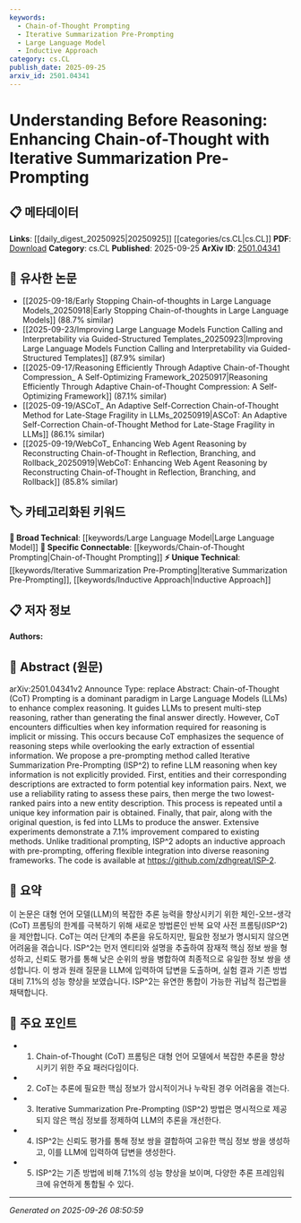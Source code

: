 ```yaml
---
keywords:
  - Chain-of-Thought Prompting
  - Iterative Summarization Pre-Prompting
  - Large Language Model
  - Inductive Approach
category: cs.CL
publish_date: 2025-09-25
arxiv_id: 2501.04341
---
```


<!-- KEYWORD_LINKING_METADATA:
{
  "processed_timestamp": "2025-09-26T08:50:59.373208",
  "vocabulary_version": "1.0",
  "selected_keywords": [
    "Chain-of-Thought Prompting",
    "Iterative Summarization Pre-Prompting",
    "Large Language Model",
    "Inductive Approach"
  ],
  "rejected_keywords": [],
  "similarity_scores": {
    "Chain-of-Thought Prompting": 0.82,
    "Iterative Summarization Pre-Prompting": 0.79,
    "Large Language Model": 0.8,
    "Inductive Approach": 0.75
  },
  "extraction_method": "AI_prompt_based",
  "budget_applied": true,
  "candidates_json": {
    "candidates": [
      {
        "surface": "Chain-of-Thought Prompting",
        "canonical": "Chain-of-Thought Prompting",
        "aliases": [
          "CoT Prompting"
        ],
        "category": "specific_connectable",
        "rationale": "Chain-of-Thought Prompting is a specific technique in LLMs that enhances reasoning, making it a strong candidate for linking within reasoning frameworks.",
        "novelty_score": 0.55,
        "connectivity_score": 0.85,
        "specificity_score": 0.78,
        "link_intent_score": 0.82
      },
      {
        "surface": "Iterative Summarization Pre-Prompting",
        "canonical": "Iterative Summarization Pre-Prompting",
        "aliases": [
          "ISP^2"
        ],
        "category": "unique_technical",
        "rationale": "This is a novel method introduced in the paper, offering a unique approach to enhancing reasoning in LLMs.",
        "novelty_score": 0.75,
        "connectivity_score": 0.65,
        "specificity_score": 0.88,
        "link_intent_score": 0.79
      },
      {
        "surface": "Large Language Models",
        "canonical": "Large Language Model",
        "aliases": [
          "LLMs"
        ],
        "category": "broad_technical",
        "rationale": "Large Language Models are a fundamental concept in the paper, crucial for understanding the context of the proposed methods.",
        "novelty_score": 0.4,
        "connectivity_score": 0.9,
        "specificity_score": 0.7,
        "link_intent_score": 0.8
      },
      {
        "surface": "Inductive Approach",
        "canonical": "Inductive Approach",
        "aliases": [],
        "category": "unique_technical",
        "rationale": "The inductive approach is highlighted as a distinctive feature of ISP^2, offering a new perspective on reasoning integration.",
        "novelty_score": 0.65,
        "connectivity_score": 0.6,
        "specificity_score": 0.8,
        "link_intent_score": 0.75
      }
    ],
    "ban_list_suggestions": [
      "method",
      "experiment",
      "performance"
    ]
  },
  "decisions": [
    {
      "candidate_surface": "Chain-of-Thought Prompting",
      "resolved_canonical": "Chain-of-Thought Prompting",
      "decision": "linked",
      "scores": {
        "novelty": 0.55,
        "connectivity": 0.85,
        "specificity": 0.78,
        "link_intent": 0.82
      }
    },
    {
      "candidate_surface": "Iterative Summarization Pre-Prompting",
      "resolved_canonical": "Iterative Summarization Pre-Prompting",
      "decision": "linked",
      "scores": {
        "novelty": 0.75,
        "connectivity": 0.65,
        "specificity": 0.88,
        "link_intent": 0.79
      }
    },
    {
      "candidate_surface": "Large Language Models",
      "resolved_canonical": "Large Language Model",
      "decision": "linked",
      "scores": {
        "novelty": 0.4,
        "connectivity": 0.9,
        "specificity": 0.7,
        "link_intent": 0.8
      }
    },
    {
      "candidate_surface": "Inductive Approach",
      "resolved_canonical": "Inductive Approach",
      "decision": "linked",
      "scores": {
        "novelty": 0.65,
        "connectivity": 0.6,
        "specificity": 0.8,
        "link_intent": 0.75
      }
    }
  ]
}
-->

# Understanding Before Reasoning: Enhancing Chain-of-Thought with Iterative Summarization Pre-Prompting

## 📋 메타데이터

**Links**: [[daily_digest_20250925|20250925]] [[categories/cs.CL|cs.CL]]
**PDF**: [Download](https://arxiv.org/pdf/2501.04341.pdf)
**Category**: cs.CL
**Published**: 2025-09-25
**ArXiv ID**: [2501.04341](https://arxiv.org/abs/2501.04341)

## 🔗 유사한 논문
- [[2025-09-18/Early Stopping Chain-of-thoughts in Large Language Models_20250918|Early Stopping Chain-of-thoughts in Large Language Models]] (88.7% similar)
- [[2025-09-23/Improving Large Language Models Function Calling and Interpretability via Guided-Structured Templates_20250923|Improving Large Language Models Function Calling and Interpretability via Guided-Structured Templates]] (87.9% similar)
- [[2025-09-17/Reasoning Efficiently Through Adaptive Chain-of-Thought Compression_ A Self-Optimizing Framework_20250917|Reasoning Efficiently Through Adaptive Chain-of-Thought Compression: A Self-Optimizing Framework]] (87.1% similar)
- [[2025-09-19/ASCoT_ An Adaptive Self-Correction Chain-of-Thought Method for Late-Stage Fragility in LLMs_20250919|ASCoT: An Adaptive Self-Correction Chain-of-Thought Method for Late-Stage Fragility in LLMs]] (86.1% similar)
- [[2025-09-19/WebCoT_ Enhancing Web Agent Reasoning by Reconstructing Chain-of-Thought in Reflection, Branching, and Rollback_20250919|WebCoT: Enhancing Web Agent Reasoning by Reconstructing Chain-of-Thought in Reflection, Branching, and Rollback]] (85.8% similar)

## 🏷️ 카테고리화된 키워드
**🧠 Broad Technical**: [[keywords/Large Language Model|Large Language Model]]
**🔗 Specific Connectable**: [[keywords/Chain-of-Thought Prompting|Chain-of-Thought Prompting]]
**⚡ Unique Technical**: [[keywords/Iterative Summarization Pre-Prompting|Iterative Summarization Pre-Prompting]], [[keywords/Inductive Approach|Inductive Approach]]

## 📋 저자 정보

**Authors:** 

## 📄 Abstract (원문)

arXiv:2501.04341v2 Announce Type: replace 
Abstract: Chain-of-Thought (CoT) Prompting is a dominant paradigm in Large Language Models (LLMs) to enhance complex reasoning. It guides LLMs to present multi-step reasoning, rather than generating the final answer directly. However, CoT encounters difficulties when key information required for reasoning is implicit or missing. This occurs because CoT emphasizes the sequence of reasoning steps while overlooking the early extraction of essential information. We propose a pre-prompting method called Iterative Summarization Pre-Prompting (ISP^2) to refine LLM reasoning when key information is not explicitly provided. First, entities and their corresponding descriptions are extracted to form potential key information pairs. Next, we use a reliability rating to assess these pairs, then merge the two lowest-ranked pairs into a new entity description. This process is repeated until a unique key information pair is obtained. Finally, that pair, along with the original question, is fed into LLMs to produce the answer. Extensive experiments demonstrate a 7.1% improvement compared to existing methods. Unlike traditional prompting, ISP^2 adopts an inductive approach with pre-prompting, offering flexible integration into diverse reasoning frameworks. The code is available at https://github.com/zdhgreat/ISP-2.

## 📝 요약

이 논문은 대형 언어 모델(LLM)의 복잡한 추론 능력을 향상시키기 위한 체인-오브-생각(CoT) 프롬팅의 한계를 극복하기 위해 새로운 방법론인 반복 요약 사전 프롬팅(ISP^2)을 제안합니다. CoT는 여러 단계의 추론을 유도하지만, 필요한 정보가 명시되지 않으면 어려움을 겪습니다. ISP^2는 먼저 엔티티와 설명을 추출하여 잠재적 핵심 정보 쌍을 형성하고, 신뢰도 평가를 통해 낮은 순위의 쌍을 병합하여 최종적으로 유일한 정보 쌍을 생성합니다. 이 쌍과 원래 질문을 LLM에 입력하여 답변을 도출하며, 실험 결과 기존 방법 대비 7.1%의 성능 향상을 보였습니다. ISP^2는 유연한 통합이 가능한 귀납적 접근법을 채택합니다.

## 🎯 주요 포인트

- 1. Chain-of-Thought (CoT) 프롬팅은 대형 언어 모델에서 복잡한 추론을 향상시키기 위한 주요 패러다임이다.
- 2. CoT는 추론에 필요한 핵심 정보가 암시적이거나 누락된 경우 어려움을 겪는다.
- 3. Iterative Summarization Pre-Prompting (ISP^2) 방법은 명시적으로 제공되지 않은 핵심 정보를 정제하여 LLM의 추론을 개선한다.
- 4. ISP^2는 신뢰도 평가를 통해 정보 쌍을 결합하여 고유한 핵심 정보 쌍을 생성하고, 이를 LLM에 입력하여 답변을 생성한다.
- 5. ISP^2는 기존 방법에 비해 7.1%의 성능 향상을 보이며, 다양한 추론 프레임워크에 유연하게 통합될 수 있다.


---

*Generated on 2025-09-26 08:50:59*